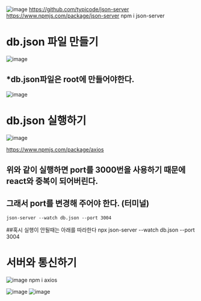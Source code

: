 
![image](https://github.com/slzlxn/react_basic/assets/105650300/92e1346a-e280-4689-9e3b-b172c2325936)
https://github.com/typicode/json-server https://www.npmjs.com/package/json-server
  npm i json-server

# db.json 파일 만들기
![image](https://github.com/slzlxn/react_basic/assets/105650300/f807a4cd-069a-42e9-b41d-94f2f4fad7be)

## *db.json파일은 root에 만들어야한다.
![image](https://github.com/slzlxn/react_basic/assets/105650300/d472902c-2e71-4add-8771-c2fd7c8aa510)


# db.json 실행하기
![image](https://github.com/slzlxn/react_basic/assets/105650300/6c268332-d769-403f-a03b-8b93079e00fb)

https://www.npmjs.com/package/axios

## 위와 같이 실행하면 port를 3000번을 사용하기 때문에 react와 중복이 되어버린다.
## 그래서 port를 변경해 주어야 한다. (터미널)
    json-server --watch db.json --port 3004
    
##혹시 실행이 안될때는 아래를 따라한다
    npx json-server --watch db.json --port 3004

# 서버와 통신하기
![image](https://github.com/slzlxn/react_basic/assets/105650300/6b24780a-762b-4e7f-988b-18568a3d7dc9)
    npm i axios
    
    
![image](https://github.com/slzlxn/react_basic/assets/105650300/bba01ecd-e4cb-4dad-945a-659eca4e4c52)
![image](https://github.com/slzlxn/react_basic/assets/105650300/15132d31-dcdb-4ad6-a99e-706a39d61319)

